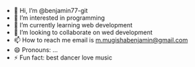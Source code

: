 - 👋 Hi, I’m @benjamin77-git
- 👀 I’m interested in programming
- 🌱 I’m currently learning web development
- 💞️ I’m looking to collaborate on wed development
- 📫 How to reach me email is m.mugishabenjamin@gmail.com
- 😄 Pronouns: ...
- ⚡ Fun fact: best dancer love music

<!---
benjamin77-git/benjamin77-git is a ✨ special ✨ repository because its `README.md` (this file) appears on your GitHub profile.
You can click the Preview link to take a look at your changes.
--->
